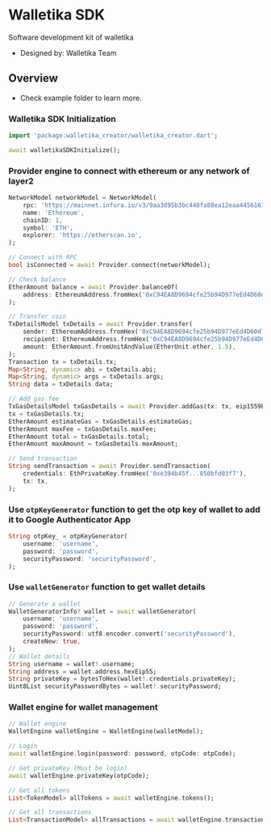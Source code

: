 # Walletika SDK
Software development kit of walletika
- Designed by: Walletika Team

## Overview
- Check example folder to learn more.

### Walletika SDK Initialization
```dart
import 'package:walletika_creator/walletika_creator.dart';

await walletikaSDKInitialize();
```

### Provider engine to connect with ethereum or any network of layer2
```dart
NetworkModel networkModel = NetworkModel(
    rpc: 'https://mainnet.infura.io/v3/9aa3d95b3bc440fa88ea12eaa4456161',
    name: 'Ethereum',
    chainID: 1,
    symbol: 'ETH',
    explorer: 'https://etherscan.io',
);

// Connect with RPC
bool isConnected = await Provider.connect(networkModel);

// Check balance
EtherAmount balance = await Provider.balanceOf(
    address: EthereumAddress.fromHex('0xC94EA8D9694cfe25b94D977eEd4D60d7c0985BD3'),
);

// Transfer coin
TxDetailsModel txDetails = await Provider.transfer(
    sender: EthereumAddress.fromHex('0xC94EA8D9694cfe25b94D977eEd4D60d7c0985BD3'),
    recipient: EthereumAddress.fromHex('0xC94EA8D9694cfe25b94D977eEd4D60d7c0985BD3'),
    amount: EtherAmount.fromUnitAndValue(EtherUnit.ether, 1.5),
);
Transaction tx = txDetails.tx;
Map<String, dynamic> abi = txDetails.abi;
Map<String, dynamic> args = txDetails.args;
String data = txDetails.data;

// Add gas fee
TxGasDetailsModel txGasDetails = await Provider.addGas(tx: tx, eip1559Enabled: true);
tx = txGasDetails.tx;
EtherAmount estimateGas = txGasDetails.estimateGas;
EtherAmount maxFee = txGasDetails.maxFee;
EtherAmount total = txGasDetails.total;
EtherAmount maxAmount = txGasDetails.maxAmount;

// Send transaction
String sendTransaction = await Provider.sendTransaction(
    credentials: EthPrivateKey.fromHex('0xe394b45f...850bfd03f7'),
    tx: tx,
);
```

### Use `otpKeyGenerator` function to get the otp key of wallet to add it to Google Authenticator App
```dart
String otpKey_ = otpKeyGenerator(
    username: 'username',
    password: 'password',
    securityPassword: 'securityPassword',
);
```

### Use `walletGenerator` function to get wallet details
```dart
// Generate a wallet
WalletGeneratorInfo? wallet = await walletGenerator(
    username: 'username',
    password: 'password',
    securityPassword: utf8.encoder.convert('securityPassword'),
    createNew: true,
);
// Wallet details
String username = wallet!.username;
String address = wallet.address.hexEip55;
String privateKey = bytesToHex(wallet!.credentials.privateKey);
Uint8List securityPasswordBytes = wallet!.securityPassword;
```

### Wallet engine for wallet management
```dart
// Wallet engine
WalletEngine walletEngine = WalletEngine(walletModel);

// Login
await walletEngine.login(password: password, otpCode: otpCode);

// Get privateKey (Must be login)
await walletEngine.privateKey(otpCode);

// Get all tokens
List<TokenModel> allTokens = await walletEngine.tokens();

// Get all transactions
List<TransactionModel> allTransactions = await walletEngine.transactions();
```
